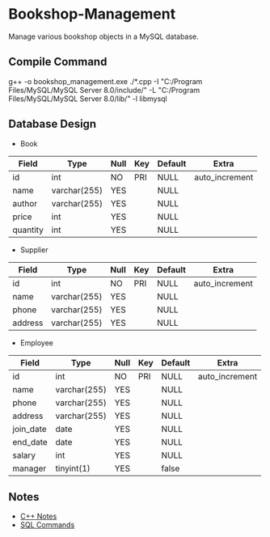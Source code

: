 # Bookshop-Management

Manage various bookshop objects in a MySQL database.

## Compile Command

g++ -o bookshop_management.exe ./*.cpp -I "C:/Program Files/MySQL/MySQL Server 8.0/include/" -L "C:/Program Files/MySQL/MySQL Server 8.0/lib/" -l libmysql

## Database Design

- Book

| Field | Type | Null | Key | Default | Extra |
| --- | --- | --- | --- | --- | --- |
| id | int | NO | PRI | NULL | auto_increment |
| name | varchar(255) | YES | | NULL | |
| author | varchar(255) | YES | | NULL | |
| price | int | YES | | NULL | |
| quantity | int | YES | | NULL | |

- Supplier

| Field | Type | Null | Key | Default | Extra |
| --- | --- | --- | --- | --- | --- |
| id | int | NO | PRI | NULL | auto_increment |
| name | varchar(255) | YES | | NULL | |
| phone | varchar(255) | YES | | NULL | |
| address | varchar(255) | YES | | NULL | |

- Employee

| Field | Type | Null | Key | Default | Extra |
| --- | --- | --- | --- | --- | --- |
| id | int | NO | PRI | NULL | auto_increment |
| name | varchar(255) | YES | | NULL | |
| phone | varchar(255) | YES | | NULL | |
| address | varchar(255) | YES | | NULL | |
| join_date | date | YES | | NULL | |
| end_date | date | YES | | NULL | |
| salary | int | YES | | NULL | |
| manager | tinyint(1)  | YES | | false | |

## Notes

* [C++ Notes](./CPP.md)
* [SQL Commands](./SQL.md)
